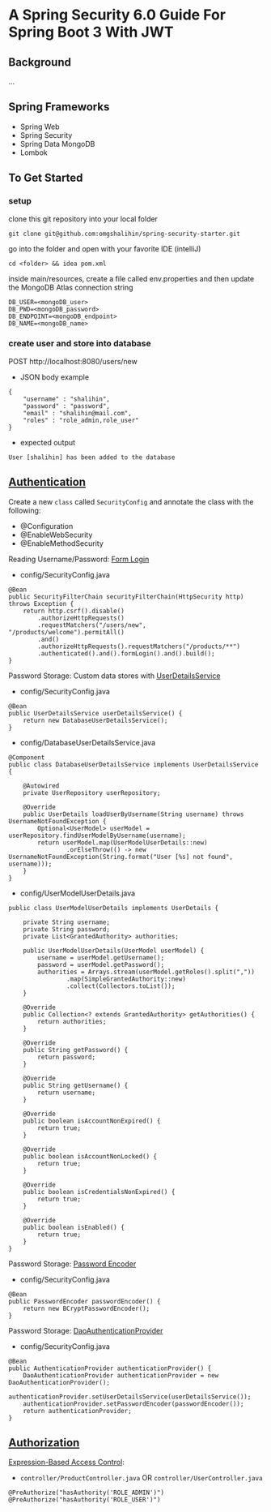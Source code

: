 # A Spring Security 6.0 Guide For Spring Boot 3 With JWT

## Background
...

## Spring Frameworks
- Spring Web
- Spring Security
- Spring Data MongoDB
- Lombok

## To Get Started
### setup
clone this git repository into your local folder
```
git clone git@github.com:omgshalihin/spring-security-starter.git
```
go into the folder and open with your favorite IDE (intelliJ)
```
cd <folder> && idea pom.xml
```
inside main/resources, create a file called env.properties and then update the MongoDB Atlas connection string
```
DB_USER=<mongoDB_user>
DB_PWD=<mongoDB_password>
DB_ENDPOINT=<mongoDB_endpoint>
DB_NAME=<mongoDB_name>
```
### create user and store into database
POST http://localhost:8080/users/new
- JSON body example
```
{
    "username" : "shalihin",
    "password" : "password",
    "email" : "shalihin@mail.com",
    "roles" : "role_admin,role_user"
}
```
- expected output
```
User [shalihin] has been added to the database
```

## [Authentication](https://docs.spring.io/spring-security/reference/servlet/authentication/index.html)
Create a new `class` called `SecurityConfig` and annotate the class with the following:
- @Configuration 
- @EnableWebSecurity 
- @EnableMethodSecurity

Reading Username/Password: [Form Login](https://docs.spring.io/spring-security/reference/servlet/authentication/passwords/form.html)
- config/SecurityConfig.java
```
@Bean
public SecurityFilterChain securityFilterChain(HttpSecurity http) throws Exception {
    return http.csrf().disable()
        .authorizeHttpRequests()
        .requestMatchers("/users/new", "/products/welcome").permitAll()
        .and()
        .authorizeHttpRequests().requestMatchers("/products/**")
        .authenticated().and().formLogin().and().build();
}
```

Password Storage: Custom data stores with [UserDetailsService](https://docs.spring.io/spring-security/reference/servlet/authentication/passwords/user-details-service.html)
- config/SecurityConfig.java
```
@Bean
public UserDetailsService userDetailsService() {
    return new DatabaseUserDetailsService();
}
```
- config/DatabaseUserDetailsService.java
```
@Component
public class DatabaseUserDetailsService implements UserDetailsService {

    @Autowired
    private UserRepository userRepository;

    @Override
    public UserDetails loadUserByUsername(String username) throws UsernameNotFoundException {
        Optional<UserModel> userModel = userRepository.findUserModelByUsername(username);
        return userModel.map(UserModelUserDetails::new)
                .orElseThrow(() -> new UsernameNotFoundException(String.format("User [%s] not found", username)));
    }
}
```
- config/UserModelUserDetails.java
```
public class UserModelUserDetails implements UserDetails {

    private String username;
    private String password;
    private List<GrantedAuthority> authorities;

    public UserModelUserDetails(UserModel userModel) {
        username = userModel.getUsername();
        password = userModel.getPassword();
        authorities = Arrays.stream(userModel.getRoles().split(","))
                .map(SimpleGrantedAuthority::new)
                .collect(Collectors.toList());
    }

    @Override
    public Collection<? extends GrantedAuthority> getAuthorities() {
        return authorities;
    }

    @Override
    public String getPassword() {
        return password;
    }

    @Override
    public String getUsername() {
        return username;
    }

    @Override
    public boolean isAccountNonExpired() {
        return true;
    }

    @Override
    public boolean isAccountNonLocked() {
        return true;
    }

    @Override
    public boolean isCredentialsNonExpired() {
        return true;
    }

    @Override
    public boolean isEnabled() {
        return true;
    }
}
```

Password Storage: [Password Encoder](https://docs.spring.io/spring-security/reference/servlet/authentication/passwords/password-encoder.html)
- config/SecurityConfig.java
```
@Bean
public PasswordEncoder passwordEncoder() {
    return new BCryptPasswordEncoder();
}
```

Password Storage: [DaoAuthenticationProvider](https://docs.spring.io/spring-security/reference/servlet/authentication/passwords/dao-authentication-provider.html)
- config/SecurityConfig.java
```
@Bean
public AuthenticationProvider authenticationProvider() {
    DaoAuthenticationProvider authenticationProvider = new DaoAuthenticationProvider();
    authenticationProvider.setUserDetailsService(userDetailsService());
    authenticationProvider.setPasswordEncoder(passwordEncoder());
    return authenticationProvider;
}
```


## [Authorization](https://docs.spring.io/spring-security/reference/servlet/authorization/index.html)
[Expression-Based Access Control](https://docs.spring.io/spring-security/reference/servlet/authorization/expression-based.html):
- `controller/ProductController.java` OR `controller/UserController.java`
```
@PreAuthorize("hasAuthority('ROLE_ADMIN')")
@PreAuthorize("hasAuthority('ROLE_USER')")
```
